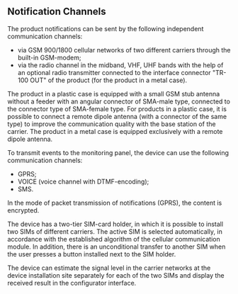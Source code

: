 ## Notification Channels

The product notifications can be sent by the following independent communication channels:

* via GSM 900/1800 cellular networks of two different carriers through the built-in GSM-modem;
* via the radio channel in the midband, VHF, UHF bands with the help of an optional radio transmitter connected to the interface connector "TR-100 OUT" of the product (for 
the product in a metal case).

The product in a plastic case is equipped with a small GSM stub antenna without a feeder with an angular connector of SMA-male type, connected to the connector type of SMA-female type. For products in a plastic case, it is possible to connect a remote dipole antenna (with a connector of the same type) to improve the communication quality with the base station of the carrier. The product in a metal case is equipped exclusively with a remote dipole antenna.

To transmit events to the monitoring panel, the device can use the following communication channels:

* GPRS;
* VOICE (voice channel with DTMF-encoding);
* SMS.

In the mode of packet transmission of notifications (GPRS), the content is encrypted.

The device has a two-tier SIM-card holder, in which it is possible to install two SIMs of different carriers. The active SIM is selected automatically, in accordance with the established algorithm of the cellular communication module. In addition, there is an unconditional transfer to another SIM when the user presses a button installed next to the SIM holder.

The device can estimate the signal level in the carrier networks at the device installation site separately for each of the two SIMs and display the received result in the configurator interface.

